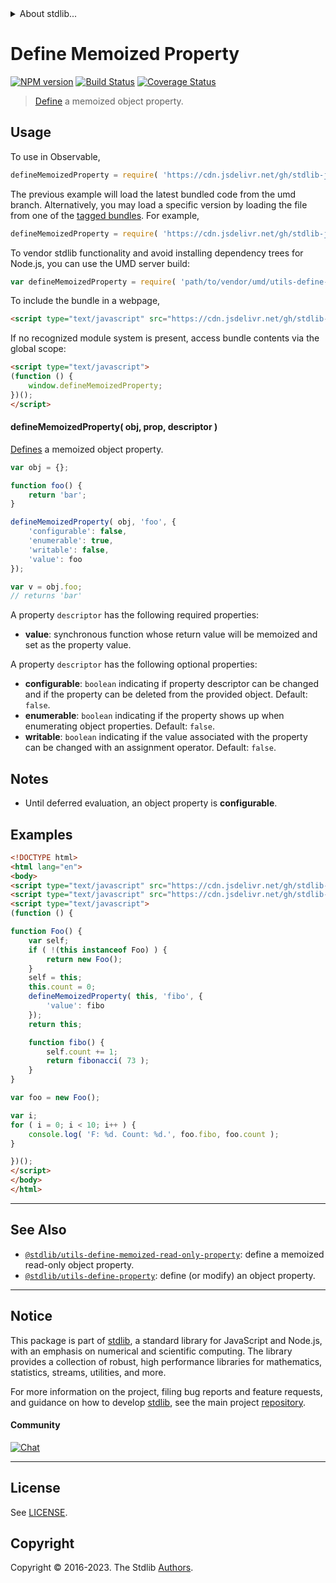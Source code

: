 <!--

@license Apache-2.0

Copyright (c) 2019 The Stdlib Authors.

Licensed under the Apache License, Version 2.0 (the "License");
you may not use this file except in compliance with the License.
You may obtain a copy of the License at

   http://www.apache.org/licenses/LICENSE-2.0

Unless required by applicable law or agreed to in writing, software
distributed under the License is distributed on an "AS IS" BASIS,
WITHOUT WARRANTIES OR CONDITIONS OF ANY KIND, either express or implied.
See the License for the specific language governing permissions and
limitations under the License.

-->


<details>
  <summary>
    About stdlib...
  </summary>
  <p>We believe in a future in which the web is a preferred environment for numerical computation. To help realize this future, we've built stdlib. stdlib is a standard library, with an emphasis on numerical and scientific computation, written in JavaScript (and C) for execution in browsers and in Node.js.</p>
  <p>The library is fully decomposable, being architected in such a way that you can swap out and mix and match APIs and functionality to cater to your exact preferences and use cases.</p>
  <p>When you use stdlib, you can be absolutely certain that you are using the most thorough, rigorous, well-written, studied, documented, tested, measured, and high-quality code out there.</p>
  <p>To join us in bringing numerical computing to the web, get started by checking us out on <a href="https://github.com/stdlib-js/stdlib">GitHub</a>, and please consider <a href="https://opencollective.com/stdlib">financially supporting stdlib</a>. We greatly appreciate your continued support!</p>
</details>

# Define Memoized Property

[![NPM version][npm-image]][npm-url] [![Build Status][test-image]][test-url] [![Coverage Status][coverage-image]][coverage-url] <!-- [![dependencies][dependencies-image]][dependencies-url] -->

> [Define][mdn-define-property] a memoized object property.



<section class="usage">

## Usage

To use in Observable,

```javascript
defineMemoizedProperty = require( 'https://cdn.jsdelivr.net/gh/stdlib-js/utils-define-memoized-property@umd/browser.js' )
```
The previous example will load the latest bundled code from the umd branch. Alternatively, you may load a specific version by loading the file from one of the [tagged bundles](https://github.com/stdlib-js/utils-define-memoized-property/tags). For example,

```javascript
defineMemoizedProperty = require( 'https://cdn.jsdelivr.net/gh/stdlib-js/utils-define-memoized-property@v0.1.0-umd/browser.js' )
```

To vendor stdlib functionality and avoid installing dependency trees for Node.js, you can use the UMD server build:

```javascript
var defineMemoizedProperty = require( 'path/to/vendor/umd/utils-define-memoized-property/index.js' )
```

To include the bundle in a webpage,

```html
<script type="text/javascript" src="https://cdn.jsdelivr.net/gh/stdlib-js/utils-define-memoized-property@umd/browser.js"></script>
```

If no recognized module system is present, access bundle contents via the global scope:

```html
<script type="text/javascript">
(function () {
    window.defineMemoizedProperty;
})();
</script>
```

#### defineMemoizedProperty( obj, prop, descriptor )

[Defines][mdn-define-property] a memoized object property.

```javascript
var obj = {};

function foo() {
    return 'bar';
}

defineMemoizedProperty( obj, 'foo', {
    'configurable': false,
    'enumerable': true,
    'writable': false,
    'value': foo
});

var v = obj.foo;
// returns 'bar'
```

A property `descriptor` has the following required properties:

-   **value**: synchronous function whose return value will be memoized and set as the property value.

A property `descriptor` has the following optional properties:

-   **configurable**: `boolean` indicating if property descriptor can be changed and if the property can be deleted from the provided object. Default: `false`.
-   **enumerable**: `boolean` indicating if the property shows up when enumerating object properties. Default: `false`.
-   **writable**: `boolean` indicating if the value associated with the property can be changed with an assignment operator. Default: `false`.

</section>

<!-- /.usage -->

<section class="notes">

## Notes

-   Until deferred evaluation, an object property is **configurable**.

</section>

<!-- /.notes -->

<section class="examples">

## Examples

<!-- eslint no-undef: "error" -->

```html
<!DOCTYPE html>
<html lang="en">
<body>
<script type="text/javascript" src="https://cdn.jsdelivr.net/gh/stdlib-js/math-base-special-fibonacci@umd/browser.js"></script>
<script type="text/javascript" src="https://cdn.jsdelivr.net/gh/stdlib-js/utils-define-memoized-property@umd/browser.js"></script>
<script type="text/javascript">
(function () {

function Foo() {
    var self;
    if ( !(this instanceof Foo) ) {
        return new Foo();
    }
    self = this;
    this.count = 0;
    defineMemoizedProperty( this, 'fibo', {
        'value': fibo
    });
    return this;

    function fibo() {
        self.count += 1;
        return fibonacci( 73 );
    }
}

var foo = new Foo();

var i;
for ( i = 0; i < 10; i++ ) {
    console.log( 'F: %d. Count: %d.', foo.fibo, foo.count );
}

})();
</script>
</body>
</html>
```

</section>

<!-- /.examples -->

<!-- Section for related `stdlib` packages. Do not manually edit this section, as it is automatically populated. -->

<section class="related">

* * *

## See Also

-   <span class="package-name">[`@stdlib/utils-define-memoized-read-only-property`][@stdlib/utils/define-memoized-read-only-property]</span><span class="delimiter">: </span><span class="description">define a memoized read-only object property.</span>
-   <span class="package-name">[`@stdlib/utils-define-property`][@stdlib/utils/define-property]</span><span class="delimiter">: </span><span class="description">define (or modify) an object property.</span>

</section>

<!-- /.related -->

<!-- Section for all links. Make sure to keep an empty line after the `section` element and another before the `/section` close. -->


<section class="main-repo" >

* * *

## Notice

This package is part of [stdlib][stdlib], a standard library for JavaScript and Node.js, with an emphasis on numerical and scientific computing. The library provides a collection of robust, high performance libraries for mathematics, statistics, streams, utilities, and more.

For more information on the project, filing bug reports and feature requests, and guidance on how to develop [stdlib][stdlib], see the main project [repository][stdlib].

#### Community

[![Chat][chat-image]][chat-url]

---

## License

See [LICENSE][stdlib-license].


## Copyright

Copyright &copy; 2016-2023. The Stdlib [Authors][stdlib-authors].

</section>

<!-- /.stdlib -->

<!-- Section for all links. Make sure to keep an empty line after the `section` element and another before the `/section` close. -->

<section class="links">

[npm-image]: http://img.shields.io/npm/v/@stdlib/utils-define-memoized-property.svg
[npm-url]: https://npmjs.org/package/@stdlib/utils-define-memoized-property

[test-image]: https://github.com/stdlib-js/utils-define-memoized-property/actions/workflows/test.yml/badge.svg?branch=v0.1.0
[test-url]: https://github.com/stdlib-js/utils-define-memoized-property/actions/workflows/test.yml?query=branch:v0.1.0

[coverage-image]: https://img.shields.io/codecov/c/github/stdlib-js/utils-define-memoized-property/main.svg
[coverage-url]: https://codecov.io/github/stdlib-js/utils-define-memoized-property?branch=main

<!--

[dependencies-image]: https://img.shields.io/david/stdlib-js/utils-define-memoized-property.svg
[dependencies-url]: https://david-dm.org/stdlib-js/utils-define-memoized-property/main

-->

[chat-image]: https://img.shields.io/gitter/room/stdlib-js/stdlib.svg
[chat-url]: https://app.gitter.im/#/room/#stdlib-js_stdlib:gitter.im

[stdlib]: https://github.com/stdlib-js/stdlib

[stdlib-authors]: https://github.com/stdlib-js/stdlib/graphs/contributors

[umd]: https://github.com/umdjs/umd
[es-module]: https://developer.mozilla.org/en-US/docs/Web/JavaScript/Guide/Modules

[deno-url]: https://github.com/stdlib-js/utils-define-memoized-property/tree/deno
[umd-url]: https://github.com/stdlib-js/utils-define-memoized-property/tree/umd
[esm-url]: https://github.com/stdlib-js/utils-define-memoized-property/tree/esm
[branches-url]: https://github.com/stdlib-js/utils-define-memoized-property/blob/main/branches.md

[stdlib-license]: https://raw.githubusercontent.com/stdlib-js/utils-define-memoized-property/main/LICENSE

[mdn-define-property]: https://developer.mozilla.org/en-US/docs/Web/JavaScript/Reference/Global_Objects/Object/defineProperty

<!-- <related-links> -->

[@stdlib/utils/define-memoized-read-only-property]: https://github.com/stdlib-js/utils-define-memoized-read-only-property/tree/umd

[@stdlib/utils/define-property]: https://github.com/stdlib-js/utils-define-property/tree/umd

<!-- </related-links> -->

</section>

<!-- /.links -->
